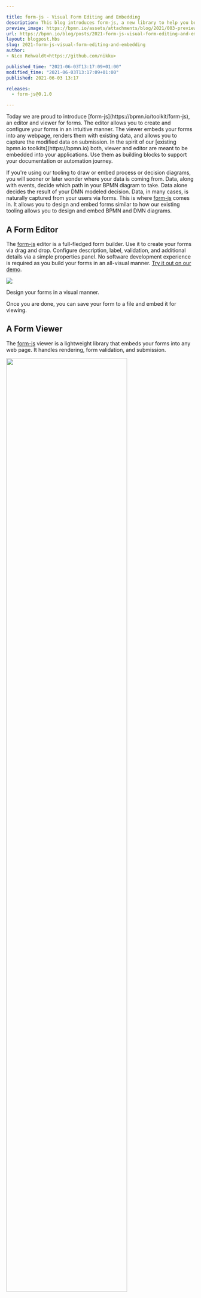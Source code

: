 ```yaml
---

title: form-js - Visual Form Editing and Embedding
description: This blog introduces form-js, a new library to help you build, share and embed forms.
preview_image: https://bpmn.io/assets/attachments/blog/2021/003-preview.png
url: https://bpmn.io/blog/posts/2021-form-js-visual-form-editing-and-embedding.html
layout: blogpost.hbs
slug: 2021-form-js-visual-form-editing-and-embedding
author:
- Nico Rehwaldt<https://github.com/nikku>

published_time: "2021-06-03T13:17:09+01:00"
modified_time: "2021-06-03T13:17:09+01:00"
published: 2021-06-03 13:17

releases:
  - form-js@0.1.0

---
```


<p class="introduction">
  Today we are proud to introduce [form-js](https://bpmn.io/toolkit/form-js), an editor and viewer for forms. The editor allows you to create and configure your forms in an intuitive manner. The viewer embeds your forms into any webpage, renders them with existing data, and allows you to capture the modified data on submission. In the spirit of our [existing bpmn.io toolkits](https://bpmn.io) both, viewer and editor are meant to be embedded into your applications. Use them as building blocks to support your documentation or automation journey.
</p>

<!-- continue -->

If you're using our tooling to draw or embed process or decision diagrams, you will sooner or later wonder where your data is coming from. Data, along with events, decide which path in your BPMN diagram to take. Data alone decides the result of your DMN modeled decision. Data, in many cases, is naturally captured from your users via forms. This is where [form-js](https://bpmn.io/toolkit/form-js) comes in. It allows you to design and embed forms similar to how our existing tooling allows you to design and embed BPMN and DMN diagrams.


## A Form Editor

The [form-js](https://bpmn.io/toolkit/form-js) editor is a full-fledged form builder. Use it to create your forms via drag and drop. Configure description, label, validation, and additional details via a simple properties panel. No software development experience is required as you build your forms in an all-visual manner. [Try it out on our demo](https://demo.bpmn.io/form).

<div class="figure">
  <a href="https://demo.bpmn.io/form">
    <img src="{{ assets }}/attachments/blog/2021/003-editor.gif">
  </a>

  <p class="caption">
    Design your forms in a visual manner.
  </p>
</div>

Once you are done, you can save your form to a file and embed it for viewing.


## A Form Viewer

The [form-js](https://bpmn.io/toolkit/form-js) viewer is a lightweight library that embeds your forms into any web page. It handles rendering, form validation, and submission.

<div class="figure">
  <img src="{{ assets }}/attachments/blog/2021/003-viewer.gif" style="width: 80%">

  <p class="caption">
    A form in action.
  </p>
</div>

Only a few lines of JavaScript are required to embed it into a webpage.  You must supply your modeled form file, of course. You may provide optional input data, too.


```javascript
import { createForm } from '@bpmn-io/form-js';

const data = {
  creditor: 'Mike'
};

const schema = ...;

const form = createForm({
  schema,
  data,
  container: document.querySelector('#form')
});
```

Hook into form submission and handle the form result, i.e., by submitting the data to a remote API.

```javascript
form.on('submit', (event) => {

  const {
    data,
    errors
  } = event;

  // if no errors, submit form with resulting data
});
```


## Embeddable Building Blocks

As you may have noticed, form-js editor and viewer do not perform any remote interaction. Those who are [familiar with our tools](https://bpmn.io) should not be surprised: We offer embeddable, extensible building blocks rather than full-blown, closed products.

If you plan to use form-js, you will most likely integrate it into your applications, may it be as a form editor or as a form viewer in your little task list or CRM tool. At [Camunda](https://camunda.com/), for example, we embed form-js to [power Camunda Forms](https://camunda.com/blog/2021/04/camunda-forms-visual-editing-of-user-task-forms/), our take on powerful and friendly user task forms.

Are you interested in form-js? Check out the library [on GitHub](https://github.com/bpmn-io/form-js) and learn how to embed it into your application.


## Wrapping Up

This post introduced [form-js](https://bpmn.io/toolkit/form-js), a library to design and render forms embeddable into any web application.

We've made a case for forms being a vital building block in any user-centric documentation or automation journey. We are confident that decent form tooling supports you on that journey.

In the following months, we will continue to improve form-js both feature and documentation-wise.

Are you excited about form-js the way we are? Check out the documentation [on GitHub](https://github.com/bpmn-io/form-js) and don't forget to share your feedback [@bpmn_io](https://twitter.com/bpmn_io) or [on our forums](https://forum.bpmn.io/). Stay tuned for further updates!